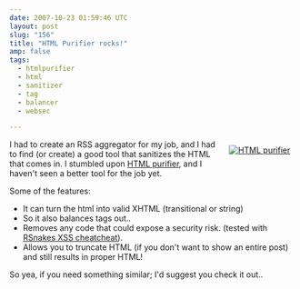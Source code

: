 ```yaml
---
date: 2007-10-23 01:59:46 UTC
layout: post
slug: "156"
title: "HTML Purifier rocks!"
amp: false
tags:
  - htmlpurifier
  - html
  - sanitizer
  - tag
  - balancer
  - websec

---
```

<a href="http://htmlpurifier.org/" style="float: right; padding: 10px"><img src="http://htmlpurifier.org/live/art/icon-64x64.png" alt="HTML purifier" /></a>

<p>I had to create an RSS aggregator for my job, and I had to find (or create) a good tool that sanitizes the HTML that comes in. I stumbled upon <a href="http://htmlpurifier.org/">HTML purifier</a>, and I haven't seen a better tool for the job yet.</p>

<p>Some of the features:</p>

<ul>
  <li>It can turn the html into valid XHTML (transitional or string)</li>
  <li>So it also balances tags out..</li>
  <li>Removes any code that could expose a security risk. (tested with <a href="http://ha.ckers.org/xss.html">RSnakes XSS cheatcheat</a>).</li>
  <li>Allows you to truncate HTML (if you don't want to show an entire post) and still results in proper HTML!</li>
</ul>

<p>So yea, if you need something similar; I'd suggest you check it out..</p>
